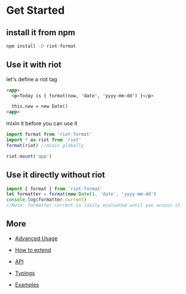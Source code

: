 # Get Started

## install it from npm

```sh
npm install -D riot-format
```

## Use it with riot

let's define a riot tag

```html
<app>
  <p>Today is { format(now, 'date', 'yyyy-mm-dd') }</p>

  this.now = new Date()
<app>
```

mixin it before you can use it

```js
import format from 'riot-format'
import * as riot from 'riot'
format(riot) //mixin globally

riot.mount('app')
```

## Use it directly without riot

```js
import { format } from 'riot-format'
let formatter = format(new Date(), 'date', 'yyyy-mm-dd')
console.log(formatter.current)
//Note: formatter.current is lazily evaluated until you access it
```

## More

- [Advanced Usage](advanced.md)

- [How to extend](extend.md)

- [API](api.md)

- [Typings](../src/index.d.ts)

- [Examples](../examples)